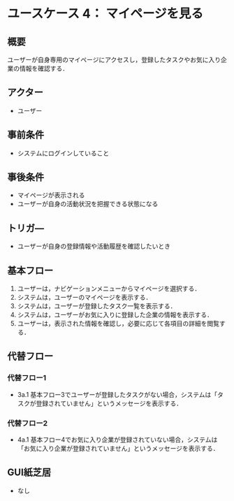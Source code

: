 # ユースケース 4： マイページを見る

## 概要
ユーザーが自身専用のマイページにアクセスし，登録したタスクやお気に入り企業の情報を確認する．

## アクター
- ユーザー

## 事前条件
- システムにログインしていること

## 事後条件
- マイページが表示される
- ユーザーが自身の活動状況を把握できる状態になる

## トリガ―
- ユーザーが自身の登録情報や活動履歴を確認したいとき

## 基本フロー
1. ユーザーは，ナビゲーションメニューからマイページを選択する．
2. システムは，ユーザーのマイページを表示する．
3. システムは，ユーザーが登録したタスク一覧を表示する．
4. システムは，ユーザーがお気に入りに登録した企業の情報を表示する．
5. ユーザーは，表示された情報を確認し，必要に応じて各項目の詳細を閲覧する．

## 代替フロー
### 代替フロー1
- 3a.1 基本フロー3でユーザーが登録したタスクがない場合，システムは「タスクが登録されていません」というメッセージを表示する．
### 代替フロー2
- 4a.1 基本フロー4でお気に入り企業が登録されていない場合，システムは「お気に入り企業が登録されていません」というメッセージを表示する．

## GUI紙芝居
- なし

